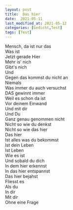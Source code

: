 ```yaml
---  
layout: post  
title:  Das hier  
date:  2021-05-11  
last_modified_at: 2021-05-12  
categories: [Gedicht,Test]  
tags: [Test]
---  
```


Mensch, da ist nur das  
Was ist  
Jetzt gerade Hier  
Mehr is' nich  
Gibt's nich  
Und  
Gegen das kommst du nicht an  
Niemals  
Was immer du auch versuchst  
DAS gewinnt immer  
Weil es schon da ist  
Vor deinem Einwand  
Und mit dir  
Und Du  
Ganz genau genommen nicht  
Nicht so wie du denkst  
Nicht so wie das hier  
Das hier  
Ist alles was du bekommst  
Ist dein Leben  
Ist Leben  
Wie es ist  
Und sobald du dich  
In dem hier erkennst  
In das hier entspannst  
Das hier bejahst  
Fliesst es  
Als du  
In dir  
Mit dir  
Ohne eine Frage  
